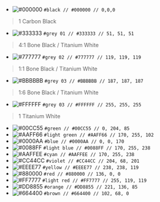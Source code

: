 - ![#000000](https://via.placeholder.com/15/000000/000000.png) `#black // #000000 // 0,0,0`
>1 Carbon Black

- ![#333333](https://via.placeholder.com/15/333333/333333.png) `#grey 01 // #333333 // 51, 51, 51`
>4:1 Bone Black / Titanium White

- ![#777777](https://via.placeholder.com/15/777777/777777.png) `#grey 02 // #777777 // 119, 119, 119`
>1:1 Bone Black / Titanium White

- ![#BBBBBB](https://via.placeholder.com/15/BBBBBB/BBBBBB.png) `#grey 03 // #BBBBBB // 187, 187, 187`
>1:6 Bone Black / Titanium White

- ![#FFFFFF](https://via.placeholder.com/15/FFFFFF/FFFFFF.png) `#grey 03 // #FFFFFF // 255, 255, 255`
>1 Titanium White

- ![#00CC55](https://via.placeholder.com/15/00CC55/00CC55.png) `#green // #00CC55 // 0, 204, 85`
- ![#AAFF66](https://via.placeholder.com/15/AAFF66/AAFF66.png) `#light green // #AAFF66 // 170, 255, 102`
- ![#0000AA](https://via.placeholder.com/15/0000AA/0000AA.png) `#blue // #0000AA // 0, 0, 170`
- ![#0088FF](https://via.placeholder.com/15/0088FF/0088FF.png) `#light blue // #0088FF // 170, 255, 238`
- ![#AAFFEE](https://via.placeholder.com/15/AAFFEE/AAFFEE.png) `#cyan // #AAFFEE // 170, 255, 238`
- ![#CC44CC](https://via.placeholder.com/15/CC44CC/CC44CC.png) `#violet // #CC44CC // 204, 68, 201`
- ![#EEEE77](https://via.placeholder.com/15/EEEE77/EEEE77.png) `#yellow // #EEEE77 // 238, 238, 119`
- ![#880000](https://via.placeholder.com/15/880000/880000.png) `#red // #880000 // 136, 0, 0`
- ![#FF7777](https://via.placeholder.com/15/FF7777/FF7777.png) `#light red // #FF7777 // 255, 119, 119`
- ![#DD8855](https://via.placeholder.com/15/DD8855/DD8855.png) `#orange // #DD8855 // 221, 136, 85`
- ![#664400](https://via.placeholder.com/15/664400/664400.png) `#brown // #664400 // 102, 68, 0`

